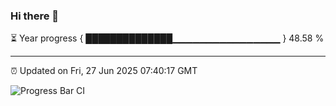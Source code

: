 ### Hi there 👋

⏳ Year progress { ██████████████▁▁▁▁▁▁▁▁▁▁▁▁▁▁▁▁ } 48.58 %

---

⏰ Updated on Fri, 27 Jun 2025 07:40:17 GMT

![Progress Bar CI](https://github.com/IshwaranRudhara/GIT-ACTION/workflows/Progress%20Bar%20CI/badge.svg)
